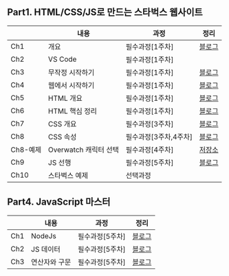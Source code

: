 ## Part1. HTML/CSS/JS로 만드는 스타벅스 웹사이트

|     | 내용           |과정 | 정리                                                                                           |
| --- | ---------------|--- | ----------------------------------------------------------------------------------------------------- |
| Ch1 | 개요          |필수과정[1주차]  | [블로그](https://monsta-zo.github.io/kakaotechcam/KTC-1-1/) |
| Ch2 | VS Code      |필수과정[1주차]   |                                                                                                       |
| Ch3 | 무작정 시작하기  |필수과정[1주차]| [블로그](https://monsta-zo.github.io/kakaotechcam/KTC-1-3/) |
| Ch4 | 웹에서 시작하기 |필수과정[1주차]| [블로그](https://monsta-zo.github.io/kakaotechcam/KTC-1-4/) |
| Ch5 | HTML 개요     |필수과정[1주차]  | [블로그](https://monsta-zo.github.io/kakaotechcam/KTC-1-5/) |
| Ch6 | HTML 핵심 정리 |필수과정[1주차] | [블로그](https://monsta-zo.github.io/kakaotechcam/KTC-1-6/) |
| Ch7 | CSS 개요 |필수과정[3주차]| [블로그](https://monsta-zo.github.io/kakaotechcam/KTC-1-7/)|
| Ch8 | CSS 속성 |필수과정[3주차,4주차] | [블로그](https://monsta-zo.github.io/kakaotechcam/KTC-1-8/)|
| Ch8-예제 | Overwatch 캐릭터 선택|필수과정[4주차] | [저장소](https://github.com/monsta-zo/overwatch-hero-selector-vanilla)|
| Ch9 | JS 선행 |필수과정[5주차]| [블로그](https://monsta-zo.github.io/kakaotechcam/KTC-1-9/) |
| Ch10 | 스타벅스 예제 | 선택과정 | |

## Part4. JavaScript 마스터
| |내용|과정|정리|
|---|---|---|---|
|Ch1|NodeJs|필수과정[5주차]|[블로그](https://monsta-zo.github.io/kakaotechcam/KTC-4-1/)|
|Ch2|JS 데이터|필수과정[5주차]|[블로그](https://monsta-zo.github.io/kakaotechcam/KTC-4-2/)|
|Ch3|연산자와 구문|필수과정[5주차]|[블로그](https://monsta-zo.github.io/kakaotechcam/KTC-4-3/)|
